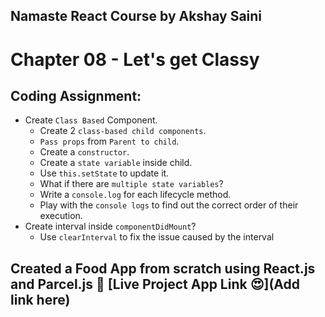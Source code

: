 ## Namaste React Course by Akshay Saini
# Chapter 08 - Let's get Classy


## Coding Assignment:
- Create `Class Based` Component.
    - Create 2 `class-based child components`.
    - `Pass props` from `Parent to child`.
    - Create a `constructor`.
    - Create a `state variable` inside child.
    - Use `this.setState` to update it.
    - What if there are `multiple state variables`?
    - Write a `console.log` for each lifecycle method.
    - Play with the `console logs` to find out the correct order of their execution.
- Create interval inside `componentDidMount`?
    - Use `clearInterval` to fix the issue caused by the interval


## Created a Food App from scratch using React.js and Parcel.js 🚀 [Live Project App Link 😍](Add link here)

